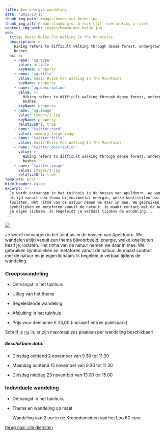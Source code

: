 ```yaml
---
title: Een energie wandeling
date: '2021-10-15'
thumb_img_path: images/bomen-met-heide.jpg
thumb_img_alt: A man standing on a rock cliff overlooking a river
content_img_path: images/bomen-met-heide.jpg
seo:
  title: Basic Rules For Walking In The Mountains
  description: >-
    Hiking refers to difficult walking through dense forest, undergrowth, or
    bushes.
  extra:
    - name: 'og:type'
      value: article
      keyName: property
    - name: 'og:title'
      value: Basic Rules For Walking In The Mountains
      keyName: property
    - name: 'og:description'
      value: >-
        Hiking refers to difficult walking through dense forest, undergrowth, or
        bushes.
      keyName: property
    - name: 'og:image'
      value: images/1.jpg
      keyName: property
      relativeUrl: true
    - name: 'twitter:card'
      value: summary_large_image
    - name: 'twitter:title'
      value: Basic Rules For Walking In The Mountains
    - name: 'twitter:description'
      value: >-
        Hiking refers to difficult walking through dense forest, undergrowth, or
        bushes.
    - name: 'twitter:image'
      value: images/1.jpg
      relativeUrl: true
template: post
hide_header: false
excerpt: >-
  Je wordt ontvangen in het tuinhuis in de bossen van Apeldoorn. We wandelen
  altijd vanuit een thema bijvoorbeeld: energie, welke kwaliteiten bezit je,
  loslaten. Het ritme van de natuur nemen we daar in mee. We gebruiken
  symbolieken en metaforen vanuit de natuur. Je maakt contact met de natuur en
  je eigen lichaam. Ik begeleidt je verbaal tijdens de wandeling...
---
```

![](/images/bomen-met-heide.jpg)

Je wordt ontvangen in het tuinhuis in de bossen van Apeldoorn. We wandelen altijd vanuit een thema bijvoorbeeld: energie, welke kwaliteiten bezit je, loslaten. Het ritme van de natuur nemen we daar in mee. We gebruiken symbolieken en metaforen vanuit de natuur. Je maakt contact met de natuur en je eigen lichaam. Ik begeleid je verbaal tijdens de wandeling.

### Groepswandeling

*   Ontvangst in het tuinhuis

*   Uitleg van het thema

*   Begeleidende wandeling

*   Afsluiting in het tuinhuis

*   Prijs voor deelname € 25,00 (inclusief entree paleispark)

Schrijf je [nu](/contact) in, er zijn maximaal zes plaatsen per wandeling beschikbaar!

##### Beschikbare data:

*   Dinsdag ochtend 2 november van 9.30 tot 11.30

*   Maandag ochtend 15 november van 9.30 tot 11.30

*   Dinsdag middag 23 november van 13.00 tot 15.00

<!---->

### Individuele wandeling

*   Ontvangst in het tuinhuis.

*   Thema en wandeling op maat

    Wandeling van 2 uur in de Kroondomeinen van het Loo 60 euro

[terug naar alle diensten](/diensten-voor-jou)
